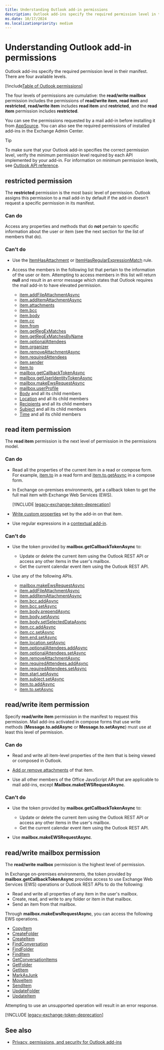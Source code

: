 ```yaml
---
title: Understanding Outlook add-in permissions
description: Outlook add-ins specify the required permission level in their manifest, which include restricted, read item, read/write item, or read/write mailbox. 
ms.date: 10/17/2024
ms.localizationpriority: medium
---
```


# Understanding Outlook add-in permissions

Outlook add-ins specify the required permission level in their manifest. There are four available levels.

[!include[Table of Outlook permissions](../includes/outlook-permission-levels-table.md)]

The four levels of permissions are cumulative: the **read/write mailbox** permission includes the permissions of **read/write item**, **read item** and **restricted**, **read/write item** includes **read item** and **restricted**, and the **read item** permission includes **restricted**.

You can see the permissions requested by a mail add-in before installing it from [AppSource](https://appsource.microsoft.com). You can also see the required permissions of installed add-ins in the Exchange Admin Center.

> [!TIP]
> To make sure that your Outlook add-in specifies the correct permission level, verify the minimum permission level required by each API implemented by your add-in. For information on minimum permission levels, see [Outlook API reference](/javascript/api/outlook).

## restricted permission

The **restricted** permission is the most basic level of permission. Outlook assigns this permission to a mail add-in by default if the add-in doesn't request a specific permission in its manifest.

### Can do

Access any properties and methods that do **not** pertain to specific information about the user or item (see the next section for the list of members that do).

### Can't do

- Use the [ItemHasAttachment](/javascript/api/manifest/rule#itemhasattachment-rule) or [ItemHasRegularExpressionMatch](/javascript/api/manifest/rule#itemhasregularexpressionmatch-rule) rule.

- Access the members in the following list that pertain to the information of the user or item. Attempting to access members in this list will return **null** and result in an error message which states that Outlook requires the mail add-in to have elevated permission.

  - [item.addFileAttachmentAsync](/javascript/api/requirement-sets/outlook/preview-requirement-set/office.context.mailbox.item#methods)
  - [item.addItemAttachmentAsync](/javascript/api/requirement-sets/outlook/preview-requirement-set/office.context.mailbox.item#methods)
  - [item.attachments](/javascript/api/requirement-sets/outlook/preview-requirement-set/office.context.mailbox.item#properties)
  - [item.bcc](/javascript/api/requirement-sets/outlook/preview-requirement-set/office.context.mailbox.item#properties)
  - [item.body](/javascript/api/requirement-sets/outlook/preview-requirement-set/office.context.mailbox.item#properties)
  - [item.cc](/javascript/api/requirement-sets/outlook/preview-requirement-set/office.context.mailbox.item#properties)
  - [item.from](/javascript/api/requirement-sets/outlook/preview-requirement-set/office.context.mailbox.item#properties)
  - [item.getRegExMatches](/javascript/api/requirement-sets/outlook/preview-requirement-set/office.context.mailbox.item#methods)
  - [item.getRegExMatchesByName](/javascript/api/requirement-sets/outlook/preview-requirement-set/office.context.mailbox.item#methods)
  - [item.optionalAttendees](/javascript/api/requirement-sets/outlook/preview-requirement-set/office.context.mailbox.item#properties)
  - [item.organizer](/javascript/api/requirement-sets/outlook/preview-requirement-set/office.context.mailbox.item#properties)
  - [item.removeAttachmentAsync](/javascript/api/requirement-sets/outlook/preview-requirement-set/office.context.mailbox.item#methods)
  - [item.requiredAttendees](/javascript/api/requirement-sets/outlook/preview-requirement-set/office.context.mailbox.item#properties)
  - [item.sender](/javascript/api/requirement-sets/outlook/preview-requirement-set/office.context.mailbox.item#properties)
  - [item.to](/javascript/api/requirement-sets/outlook/preview-requirement-set/office.context.mailbox.item#properties)
  - [mailbox.getCallbackTokenAsync](/javascript/api/requirement-sets/outlook/preview-requirement-set/office.context.mailbox#methods)
  - [mailbox.getUserIdentityTokenAsync](/javascript/api/requirement-sets/outlook/preview-requirement-set/office.context.mailbox#methods)
  - [mailbox.makeEwsRequestAsync](/javascript/api/requirement-sets/outlook/preview-requirement-set/office.context.mailbox#methods)
  - [mailbox.userProfile](/javascript/api/requirement-sets/outlook/preview-requirement-set/office.context.mailbox#properties)
  - [Body](/javascript/api/outlook/office.body) and all its child members
  - [Location](/javascript/api/outlook/office.location) and all its child members
  - [Recipients](/javascript/api/outlook/office.recipients) and all its child members
  - [Subject](/javascript/api/outlook/office.subject) and all its child members
  - [Time](/javascript/api/outlook/office.time) and all its child members

## read item permission

The **read item** permission is the next level of permission in the permissions model.

### Can do

- Read all the properties of the current item in a read or compose form. For example, [item.to](/javascript/api/requirement-sets/outlook/preview-requirement-set/office.context.mailbox.item#properties) in a read form and [item.to.getAsync](/javascript/api/outlook/office.recipients#outlook-office-recipients-getasync-member(1)) in a compose form.

- In Exchange on-premises environments, get a callback token to get the full mail item with Exchange Web Services (EWS).

    [!INCLUDE [legacy-exchange-token-deprecation](../includes/legacy-exchange-token-deprecation.md)]

- [Write custom properties](/javascript/api/outlook/office.customproperties) set by the add-in on that item.

- Use regular expressions in a [contextual add-in](contextual-outlook-add-ins.md).

### Can't do

- Use the token provided by **mailbox.getCallbackTokenAsync** to:
  - Update or delete the current item using the Outlook REST API or access any other items in the user's mailbox.
  - Get the current calendar event item using the Outlook REST API.

- Use any of the following APIs.
  - [mailbox.makeEwsRequestAsync](/javascript/api/requirement-sets/outlook/preview-requirement-set/office.context.mailbox#methods)
  - [item.addFileAttachmentAsync](/javascript/api/requirement-sets/outlook/preview-requirement-set/office.context.mailbox.item#methods)
  - [item.addItemAttachmentAsync](/javascript/api/requirement-sets/outlook/preview-requirement-set/office.context.mailbox.item#methods)
  - [item.bcc.addAsync](/javascript/api/outlook/office.recipients#outlook-office-recipients-addasync-member(1))
  - [item.bcc.setAsync](/javascript/api/outlook/office.recipients#outlook-office-recipients-setasync-member(1))
  - [item.body.prependAsync](/javascript/api/outlook/office.body#outlook-office-body-prependasync-member(1))
  - [item.body.setAsync](/javascript/api/outlook/office.body#outlook-office-body-setasync-member(1))
  - [item.body.setSelectedDataAsync](/javascript/api/outlook/office.body#outlook-office-body-setselecteddataasync-member(1))
  - [item.cc.addAsync](/javascript/api/outlook/office.recipients#outlook-office-recipients-addasync-member(1))
  - [item.cc.setAsync](/javascript/api/outlook/office.recipients#outlook-office-recipients-setasync-member(1))
  - [item.end.setAsync](/javascript/api/outlook/office.time#outlook-office-time-setasync-member(1))
  - [item.location.setAsync](/javascript/api/outlook/office.location#outlook-office-location-setasync-member(1))
  - [item.optionalAttendees.addAsync](/javascript/api/outlook/office.recipients#outlook-office-recipients-addasync-member(1))
  - [item.optionalAttendees.setAsync](/javascript/api/outlook/office.recipients#outlook-office-recipients-setasync-member(1))
  - [item.removeAttachmentAsync](/javascript/api/requirement-sets/outlook/preview-requirement-set/office.context.mailbox.item#methods)
  - [item.requiredAttendees.addAsync](/javascript/api/outlook/office.recipients#outlook-office-recipients-addasync-member(1))
  - [item.requiredAttendees.setAsync](/javascript/api/outlook/office.recipients#outlook-office-recipients-setasync-member(1))
  - [item.start.setAsync](/javascript/api/outlook/office.time#outlook-office-time-setasync-member(1))
  - [item.subject.setAsync](/javascript/api/outlook/office.subject#outlook-office-subject-setasync-member(1))
  - [item.to.addAsync](/javascript/api/outlook/office.recipients#outlook-office-recipients-addasync-member(1))
  - [item.to.setAsync](/javascript/api/outlook/office.recipients#outlook-office-recipients-setasync-member(1))

## read/write item permission

Specify **read/write item** permission in the manifest to request this permission. Mail add-ins activated in compose forms that use write methods (**Message.to.addAsync** or **Message.to.setAsync**) must use at least this level of permission.

### Can do

- Read and write all item-level properties of the item that is being viewed or composed in Outlook.

- [Add or remove attachments](add-and-remove-attachments-to-an-item-in-a-compose-form.md) of that item.

- Use all other members of the Office JavaScript API that are applicable to mail add-ins, except **Mailbox.makeEWSRequestAsync**.

### Can't do

- Use the token provided by **mailbox.getCallbackTokenAsync** to:
  - Update or delete the current item using the Outlook REST API or access any other items in the user's mailbox.
  - Get the current calendar event item using the Outlook REST API.

- Use **mailbox.makeEWSRequestAsync**.

## read/write mailbox permission

The **read/write mailbox** permission is the highest level of permission.

In Exchange on-premises environments, the token provided by **mailbox.getCallbackTokenAsync** provides access to use Exchange Web Services (EWS) operations or Outlook REST APIs to do the following:

- Read and write all properties of any item in the user's mailbox.
- Create, read, and write to any folder or item in that mailbox.
- Send an item from that mailbox.

Through **mailbox.makeEwsRequestAsync**, you can access the following EWS operations.

- [CopyItem](/exchange/client-developer/web-service-reference/copyitem-operation)
- [CreateFolder](/exchange/client-developer/web-service-reference/createfolder-operation)
- [CreateItem](/exchange/client-developer/web-service-reference/createitem-operation)
- [FindConversation](/exchange/client-developer/web-service-reference/findconversation-operation)
- [FindFolder](/exchange/client-developer/web-service-reference/findfolder-operation)
- [FindItem](/exchange/client-developer/web-service-reference/finditem-operation)
- [GetConversationItems](/exchange/client-developer/web-service-reference/getconversationitems-operation)
- [GetFolder](/exchange/client-developer/web-service-reference/getfolder-operation)
- [GetItem](/exchange/client-developer/web-service-reference/getitem-operation)
- [MarkAsJunk](/exchange/client-developer/web-service-reference/markasjunk-operation)
- [MoveItem](/exchange/client-developer/web-service-reference/moveitem-operation)
- [SendItem](/exchange/client-developer/web-service-reference/senditem-operation)
- [UpdateFolder](/exchange/client-developer/web-service-reference/updatefolder-operation)
- [UpdateItem](/exchange/client-developer/web-service-reference/updateitem-operation)

Attempting to use an unsupported operation will result in an error response.

[!INCLUDE [legacy-exchange-token-deprecation](../includes/legacy-exchange-token-deprecation.md)]

## See also

- [Privacy, permissions, and security for Outlook add-ins](../concepts/privacy-and-security.md)
